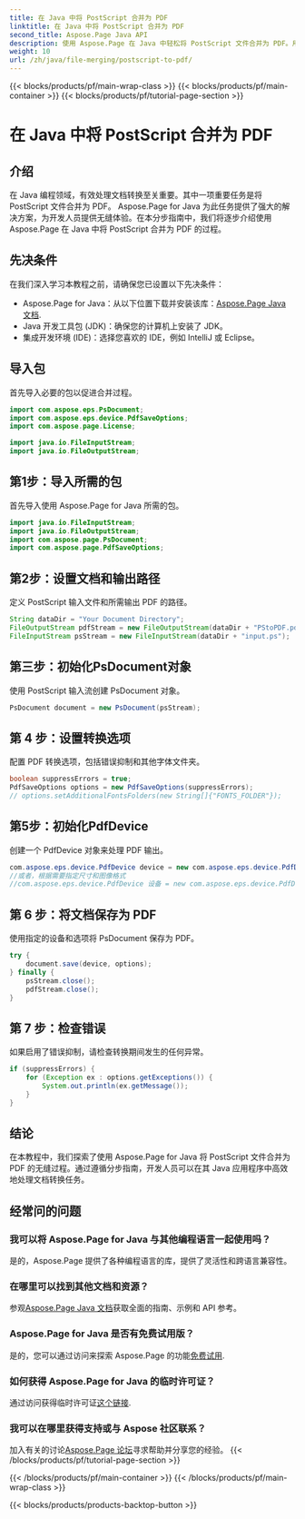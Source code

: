 ```yaml
---
title: 在 Java 中将 PostScript 合并为 PDF
linktitle: 在 Java 中将 PostScript 合并为 PDF
second_title: Aspose.Page Java API
description: 使用 Aspose.Page 在 Java 中轻松将 PostScript 文件合并为 PDF。用于无缝文档转换的综合教程、常见问题解答和资源。
weight: 10
url: /zh/java/file-merging/postscript-to-pdf/
---
```


{{< blocks/products/pf/main-wrap-class >}}
{{< blocks/products/pf/main-container >}}
{{< blocks/products/pf/tutorial-page-section >}}

# 在 Java 中将 PostScript 合并为 PDF

## 介绍
在 Java 编程领域，有效处理文档转换至关重要。其中一项重要任务是将 PostScript 文件合并为 PDF。 Aspose.Page for Java 为此任务提供了强大的解决方案，为开发人员提供无缝体验。在本分步指南中，我们将逐步介绍使用 Aspose.Page 在 Java 中将 PostScript 合并为 PDF 的过程。
## 先决条件
在我们深入学习本教程之前，请确保您已设置以下先决条件：
-  Aspose.Page for Java：从以下位置下载并安装该库：[Aspose.Page Java 文档](https://reference.aspose.com/page/java/).
- Java 开发工具包 (JDK)：确保您的计算机上安装了 JDK。
- 集成开发环境 (IDE)：选择您喜欢的 IDE，例如 IntelliJ 或 Eclipse。
## 导入包
首先导入必要的包以促进合并过程。
```java
import com.aspose.eps.PsDocument;
import com.aspose.eps.device.PdfSaveOptions;
import com.aspose.page.License;

import java.io.FileInputStream;
import java.io.FileOutputStream;
```
## 第1步：导入所需的包
首先导入使用 Aspose.Page for Java 所需的包。
```java
import java.io.FileInputStream;
import java.io.FileOutputStream;
import com.aspose.page.PsDocument;
import com.aspose.page.PdfSaveOptions;
```
## 第2步：设置文档和输出路径
定义 PostScript 输入文件和所需输出 PDF 的路径。
```java
String dataDir = "Your Document Directory";
FileOutputStream pdfStream = new FileOutputStream(dataDir + "PStoPDF.pdf");
FileInputStream psStream = new FileInputStream(dataDir + "input.ps");
```
## 第三步：初始化PsDocument对象
使用 PostScript 输入流创建 PsDocument 对象。
```java
PsDocument document = new PsDocument(psStream);
```
## 第 4 步：设置转换选项
配置 PDF 转换选项，包括错误抑制和其他字体文件夹。
```java
boolean suppressErrors = true;
PdfSaveOptions options = new PdfSaveOptions(suppressErrors);
// options.setAdditionalFontsFolders(new String[]{"FONTS_FOLDER"});
```
## 第5步：初始化PdfDevice
创建一个 PdfDevice 对象来处理 PDF 输出。
```java
com.aspose.eps.device.PdfDevice device = new com.aspose.eps.device.PdfDevice(pdfStream);
//或者，根据需要指定尺寸和图像格式
//com.aspose.eps.device.PdfDevice 设备 = new com.aspose.eps.device.PdfDevice(pdfStream, new Dimension(595, 842));
```
## 第 6 步：将文档保存为 PDF
使用指定的设备和选项将 PsDocument 保存为 PDF。
```java
try {
    document.save(device, options);
} finally {
    psStream.close();
    pdfStream.close();
}
```
## 第 7 步：检查错误
如果启用了错误抑制，请检查转换期间发生的任何异常。
```java
if (suppressErrors) {
    for (Exception ex : options.getExceptions()) {
        System.out.println(ex.getMessage());
    }
}
```
## 结论
在本教程中，我们探索了使用 Aspose.Page for Java 将 PostScript 文件合并为 PDF 的无缝过程。通过遵循分步指南，开发人员可以在其 Java 应用程序中高效地处理文档转换任务。
## 经常问的问题
### 我可以将 Aspose.Page for Java 与其他编程语言一起使用吗？
是的，Aspose.Page 提供了各种编程语言的库，提供了灵活性和跨语言兼容性。
### 在哪里可以找到其他文档和资源？
参观[Aspose.Page Java 文档](https://reference.aspose.com/page/java/)获取全面的指南、示例和 API 参考。
### Aspose.Page for Java 是否有免费试用版？
是的，您可以通过访问来探索 Aspose.Page 的功能[免费试用](https://releases.aspose.com/).
### 如何获得 Aspose.Page for Java 的临时许可证？
通过访问获得临时许可证[这个链接](https://purchase.aspose.com/temporary-license/).
### 我可以在哪里获得支持或与 Aspose 社区联系？
加入有关的讨论[Aspose.Page 论坛](https://forum.aspose.com/c/page/39)寻求帮助并分享您的经验。
{{< /blocks/products/pf/tutorial-page-section >}}

{{< /blocks/products/pf/main-container >}}
{{< /blocks/products/pf/main-wrap-class >}}

{{< blocks/products/products-backtop-button >}}
